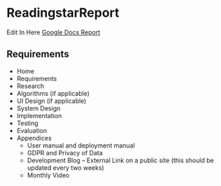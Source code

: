# ReadingstarReport

Edit In Here
[Google Docs Report](https://docs.google.com/document/d/1uxDz2B37F-dc_R-xX1bPwn7MVE-yhzi2VLrO7mfQPis/edit?tab=t.0)


## Requirements

+ Home
+ Requirements
+ Research
+ Algorithms (if applicable)
+ UI Design (if applicable)
+ System Design
+ Implementation
+ Testing
+ Evaluation
+ Appendices
  + User manual and deployment manual
  + GDPR and Privacy of Data
  + Development Blog – External Link on a public site (this should be updated every two weeks)
  + Monthly Video


